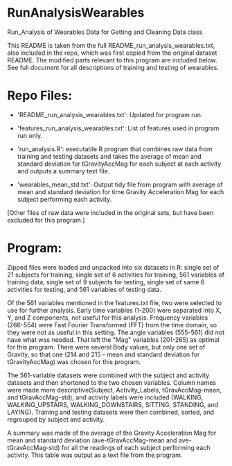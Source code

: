 # RunAnalysisWearables
Run_Analysis of Wearables Data for Getting and Cleaning Data class

This README is taken from the full README_run_analysis_wearables.txt, also included in the repo, which was first copied from the original dataset README. The modified parts relevant to this program are included below. See full document for all descriptions of training and testing of wearables.

Repo Files:
=========================================

- 'README_run_analysis_wearables.txt': Updated for program run.

- 'features_run_analysis_wearables.txt': List of features used in program run only.

- 'run_analysis.R': executable R program that combines raw data from training and testing datasets and takes the average of mean and standard deviation for tGravityAccMag for each subject at each activity and outputs a summary text file.

- 'wearables_mean_std.txt': Output tidy file from program with average of mean and standard deviation for time Gravity Acceleration Mag for each subject performing each activity.

[Other files of raw data were included in the original sets, but have been excluded for this program.]


Program:
========

Zipped files were loaded and unpacked into six datasets in R: single set of 21 subjects for training, single set of 6 activities for training, 561 variables of training data, single set of 9 subjects for testing, single set of same 6 activities for testing, and 561 variables of testing data. 

Of the 561 variables mentioned in the features.txt file, two were selected to use for further analysis. Early time variables (1-200) were separated into X, Y, and Z components, not useful for this analysis. Frequency variables (266-554) were Fast Fourier Transformed (FFT) from the time domain, so they were not as useful in this setting. The angle variables (555-561) did not have what was needed. That left the "Mag" variables (201-265) as optimal for this program. There were several Body values, but only one set of Gravity, so that one (214 and 215 - mean and standard deviation for tGravityAccMag) was chosen for this program.

The 561-variable datasets were combined with the subject and activity datasets and then shortened to the two chosen variables. Column names were made more descriptive(Subject, Activity_Labels, tGravAccMag-mean, and tGravAccMag-std), and activity labels were included (WALKING, WALKING_UPSTAIRS, WALKING_DOWNSTAIRS, SITTING, STANDING, and LAYING). Training and testing datasets were then combined, sorted, and regrouped by subject and activity.

A summary was made of the average of the Gravity Acceleration Mag for mean and standard deviation (ave-tGravAccMag-mean and ave-tGravAccMag-std) for all the readings of each subject performing each activity. This table was output as a text file from the program.
